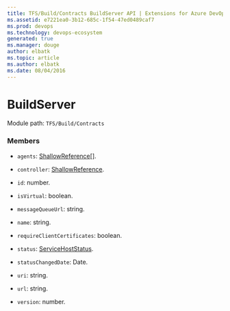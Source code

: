 ```yaml
---
title: TFS/Build/Contracts BuildServer API | Extensions for Azure DevOps Services
ms.assetid: e7221ea0-3b12-685c-1f54-47ed0489caf7
ms.prod: devops
ms.technology: devops-ecosystem
generated: true
ms.manager: douge
author: elbatk
ms.topic: article
ms.author: elbatk
ms.date: 08/04/2016
---
```


# BuildServer

Module path: `TFS/Build/Contracts`


### Members

* `agents`: [ShallowReference](./ShallowReference.md)[]. 

* `controller`: [ShallowReference](./ShallowReference.md). 

* `id`: number. 

* `isVirtual`: boolean. 

* `messageQueueUrl`: string. 

* `name`: string. 

* `requireClientCertificates`: boolean. 

* `status`: [ServiceHostStatus](./ServiceHostStatus.md). 

* `statusChangedDate`: Date. 

* `uri`: string. 

* `url`: string. 

* `version`: number. 

